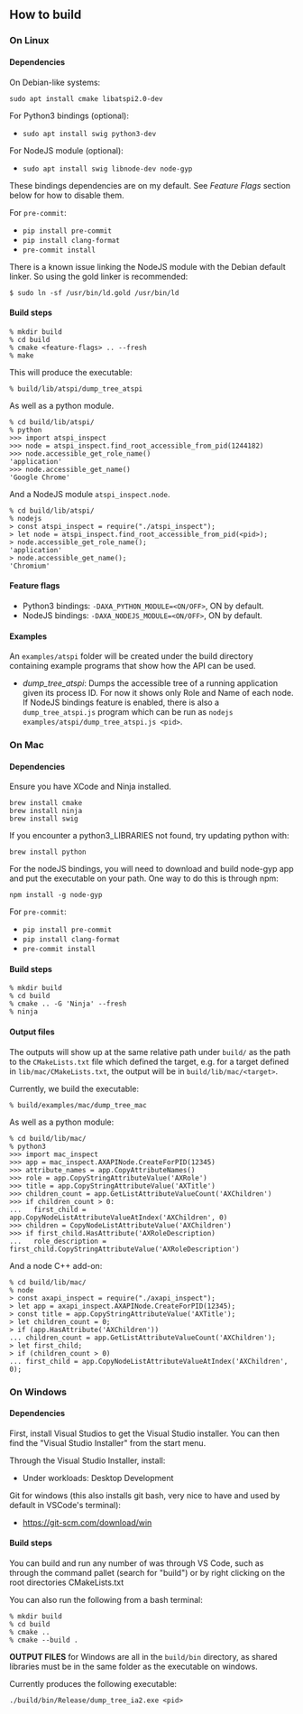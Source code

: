 ## How to build

### On Linux

#### Dependencies

On Debian-like systems:

`sudo apt install cmake libatspi2.0-dev`

For Python3 bindings (optional):
* `sudo apt install swig python3-dev`

For NodeJS module (optional):
* `sudo apt install swig libnode-dev node-gyp`

These bindings dependencies are on my default. See *Feature Flags* section below for how to disable them.

For `pre-commit`:
* `pip install pre-commit`
* `pip install clang-format`
* `pre-commit install`

There is a known issue linking the NodeJS module with the Debian default linker. So using the gold linker
is recommended:

```
$ sudo ln -sf /usr/bin/ld.gold /usr/bin/ld
```

#### Build steps
```
% mkdir build
% cd build
% cmake <feature-flags> .. --fresh
% make
```

This will produce the executable:
```
% build/lib/atspi/dump_tree_atspi
```

As well as a python module.
```
% cd build/lib/atspi/
% python
>>> import atspi_inspect
>>> node = atspi_inspect.find_root_accessible_from_pid(1244182)
>>> node.accessible_get_role_name()
'application'
>>> node.accessible_get_name()
'Google Chrome'
```

And a NodeJS module `atspi_inspect.node`.
```
% cd build/lib/atspi/
% nodejs
> const atspi_inspect = require("./atspi_inspect");
> let node = atspi_inspect.find_root_accessible_from_pid(<pid>);
> node.accessible_get_role_name();
'application'
> node.accessible_get_name();
'Chromium'
```

#### Feature flags

* Python3 bindings: `-DAXA_PYTHON_MODULE=<ON/OFF>`, ON by default.
* NodeJS bindings: `-DAXA_NODEJS_MODULE=<ON/OFF>`, ON by default.

#### Examples

An `examples/atspi` folder will be created under the build directory
containing example programs that show how the API can be used.

* *dump_tree_atspi*: Dumps the accessible tree of a running application given
                     its process ID. For now it shows only Role and Name of
                     each node.
                     If NodeJS bindings feature is enabled, there is also a
                     `dump_tree_atspi.js` program which can be run as
                     `nodejs examples/atspi/dump_tree_atspi.js <pid>`.

### On Mac

#### Dependencies

Ensure you have XCode and Ninja installed.

```
brew install cmake
brew install ninja
brew install swig
```

If you encounter a python3_LIBRARIES not found, try updating python with:

```
brew install python
```

For the nodeJS bindings, you will need to download and build node-gyp app and put the executable on your path. One way to do this is through npm:

```
npm install -g node-gyp
```

For `pre-commit`:
* `pip install pre-commit`
* `pip install clang-format`
* `pre-commit install`

#### Build steps

```
% mkdir build
% cd build
% cmake .. -G 'Ninja' --fresh
% ninja
```

#### Output files

The outputs will show up at the same relative path under `build/` as the path to the `CMakeLists.txt` file which defined the target, e.g. for a target defined in `lib/mac/CMakeLists.txt`, the output will be in `build/lib/mac/<target>`.

Currently, we build the executable:
```
% build/examples/mac/dump_tree_mac
```

As well as a python module:
```
% cd build/lib/mac/
% python3
>>> import mac_inspect
>>> app = mac_inspect.AXAPINode.CreateForPID(12345)
>>> attribute_names = app.CopyAttributeNames()
>>> role = app.CopyStringAttributeValue('AXRole')
>>> title = app.CopyStringAttributeValue('AXTitle')
>>> children_count = app.GetListAttributeValueCount('AXChildren')
>>> if children_count > 0:
...   first_child = app.CopyNodeListAttributeValueAtIndex('AXChildren', 0)
>>> children = CopyNodeListAttributeValue('AXChildren')
>>> if first_child.HasAttribute('AXRoleDescription)
...   role_description = first_child.CopyStringAttributeValue('AXRoleDescription')
```

And a node C++ add-on:
```
% cd build/lib/mac/
% node
> const axapi_inspect = require("./axapi_inspect");
> let app = axapi_inspect.AXAPINode.CreateForPID(12345);
> const title = app.CopyStringAttributeValue('AXTitle');
> let children_count = 0;
> if (app.HasAttribute('AXChildren'))
... children_count = app.GetListAttributeValueCount('AXChildren');
> let first_child;
> if (children_count > 0)
... first_child = app.CopyNodeListAttributeValueAtIndex('AXChildren', 0);
```

### On Windows

#### Dependencies

First, install Visual Studios to get the Visual Studio installer. You can then find the "Visual Studio Installer" from the start menu.

Through the Visual Studio Installer, install:
- Under workloads: Desktop Development

Git for windows (this also installs git bash, very nice to have and used by default in VSCode's terminal):
- https://git-scm.com/download/win

#### Build steps

You can build and run any number of was through VS Code, such as through the command pallet (search for "build") or by right clicking on the root directories CMakeLists.txt

You can also run the following from a bash terminal:
```
% mkdir build
% cd build
% cmake ..
% cmake --build .
```

**OUTPUT FILES** for Windows are all in the `build/bin` directory, as shared libraries must be in the same folder as the executable on windows.

Currently produces the following executable:
```
./build/bin/Release/dump_tree_ia2.exe <pid>
```
